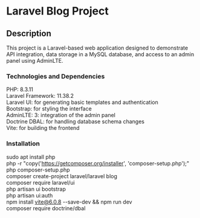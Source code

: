 # Laravel Blog Project

## Description
This project is a Laravel-based web application designed to demonstrate API integration, data storage in a MySQL database, and access to an admin panel using AdminLTE.

### Technologies and Dependencies
PHP: 8.3.11  
Laravel Framework: 11.38.2  
Laravel UI: for generating basic templates and authentication  
Bootstrap: for styling the interface  
AdminLTE: 3: integration of the admin panel  
Doctrine DBAL: for handling database schema changes  
Vite: for building the frontend  

### Installation
sudo apt install php  
php -r "copy('https://getcomposer.org/installer', 'composer-setup.php');"  
php composer-setup.php  
composer create-project laravel/laravel blog  
composer require laravel/ui  
php artisan ui bootstrap  
php artisan ui:auth  
npm install vite@6.0.8 --save-dev && npm run dev  
composer require doctrine/dbal  
